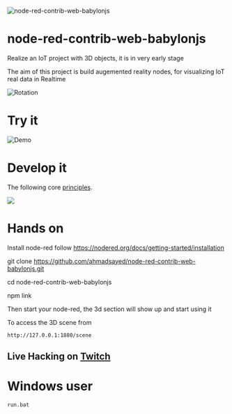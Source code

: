 
![node-red-contrib-web-babylonjs](https://github.com/ahmadsayed/node-red-contrib-web-babylonjs/workflows/node-red-contrib-web-babylonjs/badge.svg)

# node-red-contrib-web-babylonjs

Realize an IoT project with 3D objects, it is in very early stage

The aim of this project is build augemented reality nodes, for visualizing IoT real data in Realtime

![Rotation](https://raw.githubusercontent.com/ahmadsayed/node-red-contrib-web-babylonjs/blob/master/snapshots/rotation.gif?raw=true)

# Try it 

![Demo](https://raw.githubusercontent.com/ahmadsayed/node-red-contrib-web-babylonjs/master/snapshots/Demo.gif)

# Develop it

The following core [principles](https://twitter.com/knolleary/status/1275740133975785472).

![](https://raw.githubusercontent.com/ahmadsayed/node-red-contrib-web-babylonjs/master/snapshots/principles.png)



# Hands on

Install node-red follow https://nodered.org/docs/getting-started/installation

git clone https://github.com/ahmadsayed/node-red-contrib-web-babylonjs.git

cd node-red-contrib-web-babylonjs

npm link

Then start your node-red, the 3d section will show up and start using it

To access the 3D scene from 

```
http://127.0.0.1:1880/scene
```

## Live Hacking on [Twitch](https://www.twitch.tv/ahmadsayed1983)


# Windows user

``` 
run.bat
```
